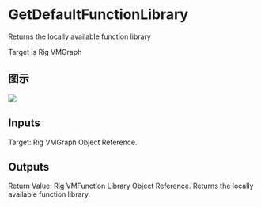 # GetDefaultFunctionLibrary

Returns the locally available function library

Target is Rig VMGraph

## 图示

![]($-20221218-20441684.png)

## Inputs

Target: Rig VMGraph Object Reference.  

## Outputs

Return Value: Rig VMFunction Library Object Reference. Returns the locally available function library.

